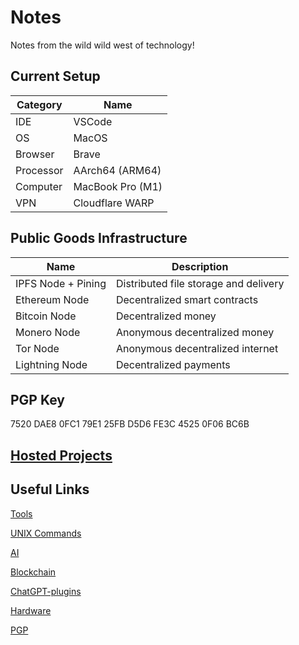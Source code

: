 # Notes

Notes from the wild wild west of technology!

## Current Setup

| Category  | Name             |
| --------- | ---------------- |
| IDE       | VSCode           |
| OS        | MacOS            |
| Browser   | Brave            |
| Processor | AArch64 (ARM64)  |
| Computer  | MacBook Pro (M1) |
| VPN       | Cloudflare WARP  |

## Public Goods Infrastructure

| Name               | Description                           |
| ------------------ | ------------------------------------- |
| IPFS Node + Pining | Distributed file storage and delivery |
| Ethereum Node      | Decentralized smart contracts         |
| Bitcoin Node       | Decentralized money                   |
| Monero Node        | Anonymous decentralized money         |
| Tor Node           | Anonymous decentralized internet      |
| Lightning Node     | Decentralized payments                |

## PGP Key

7520 DAE8 0FC1 79E1 25FB D5D6 FE3C 4525 0F06 BC6B

## [Hosted Projects](projects/projects.md)

## Useful Links

[Tools](Notes/Tools.md)

[UNIX Commands](Notes/system_commands.md)

[AI](Notes/AI.md)

[Blockchain](Notes/blockchain.md)

[ChatGPT-plugins](Notes/ChatGPT-plugins.md)

[Hardware](Notes/hardware.md)

[PGP](Notes/pgp.md)
